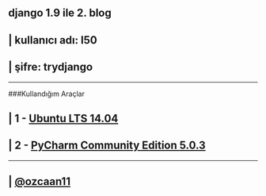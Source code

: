 django 1.9 ile 2. blog 
--------------------------

| kullanıcı adı: l50 
--------------- 

| şifre: trydjango 
--------------- 

--------------- 
###Kullandığım Araçlar 

| 1 - [Ubuntu LTS 14.04](http://www.ubuntu.com/download) 
--------------- 

| 2 - [PyCharm Community Edition 5.0.3](https://www.jetbrains.com/pycharm-edu/download/) 
--------------- 

--------------- 
| [@ozcaan11](https://twitter.com/ozcaan11) 
---------------
